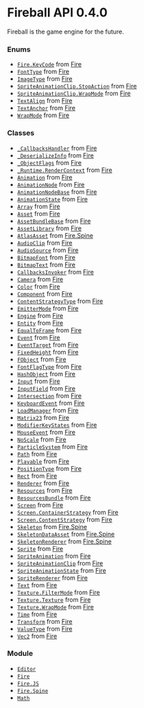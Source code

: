 
# Fireball API 0.4.0

Fireball is the game engine for the future.


### Enums
- [`Fire.KeyCode`](enums/Fire.KeyCode.md) from [Fire](modules/Fire.md)
- [`FontType`](enums/FontType.md) from [Fire](modules/Fire.md)
- [`ImageType`](enums/ImageType.md) from [Fire](modules/Fire.md)
- [`SpriteAnimationClip.StopAction`](enums/SpriteAnimationClip.StopAction.md) from [Fire](modules/Fire.md)
- [`SpriteAnimationClip.WrapMode`](enums/SpriteAnimationClip.WrapMode.md) from [Fire](modules/Fire.md)
- [`TextAlign`](enums/TextAlign.md) from [Fire](modules/Fire.md)
- [`TextAnchor`](enums/TextAnchor.md) from [Fire](modules/Fire.md)
- [`WrapMode`](enums/WrapMode.md) from [Fire](modules/Fire.md)

### Classes
- [`_CallbacksHandler`](classes/_CallbacksHandler.md) from [Fire](modules/Fire.md)
- [`_DeserializeInfo`](classes/_DeserializeInfo.md) from [Fire](modules/Fire.md)
- [`_ObjectFlags`](classes/_ObjectFlags.md) from [Fire](modules/Fire.md)
- [`_Runtime.RenderContext`](classes/_Runtime.RenderContext.md) from [Fire](modules/Fire.md)
- [`Animation`](classes/Animation.md) from [Fire](modules/Fire.md)
- [`AnimationNode`](classes/AnimationNode.md) from [Fire](modules/Fire.md)
- [`AnimationNodeBase`](classes/AnimationNodeBase.md) from [Fire](modules/Fire.md)
- [`AnimationState`](classes/AnimationState.md) from [Fire](modules/Fire.md)
- [`Array`](classes/Array.md) from [Fire](modules/Fire.md)
- [`Asset`](classes/Asset.md) from [Fire](modules/Fire.md)
- [`AssetBundleBase`](classes/AssetBundleBase.md) from [Fire](modules/Fire.md)
- [`AssetLibrary`](classes/AssetLibrary.md) from [Fire](modules/Fire.md)
- [`AtlasAsset`](classes/AtlasAsset.md) from [Fire.Spine](modules/Fire.Spine.md)
- [`AudioClip`](classes/AudioClip.md) from [Fire](modules/Fire.md)
- [`AudioSource`](classes/AudioSource.md) from [Fire](modules/Fire.md)
- [`BitmapFont`](classes/BitmapFont.md) from [Fire](modules/Fire.md)
- [`BitmapText`](classes/BitmapText.md) from [Fire](modules/Fire.md)
- [`CallbacksInvoker`](classes/CallbacksInvoker.md) from [Fire](modules/Fire.md)
- [`Camera`](classes/Camera.md) from [Fire](modules/Fire.md)
- [`Color`](classes/Color.md) from [Fire](modules/Fire.md)
- [`Component`](classes/Component.md) from [Fire](modules/Fire.md)
- [`ContentStrategyType`](classes/ContentStrategyType.md) from [Fire](modules/Fire.md)
- [`EmitterMode`](classes/EmitterMode.md) from [Fire](modules/Fire.md)
- [`Engine`](classes/Engine.md) from [Fire](modules/Fire.md)
- [`Entity`](classes/Entity.md) from [Fire](modules/Fire.md)
- [`EqualToFrame`](classes/EqualToFrame.md) from [Fire](modules/Fire.md)
- [`Event`](classes/Event.md) from [Fire](modules/Fire.md)
- [`EventTarget`](classes/EventTarget.md) from [Fire](modules/Fire.md)
- [`FixedHeight`](classes/FixedHeight.md) from [Fire](modules/Fire.md)
- [`FObject`](classes/FObject.md) from [Fire](modules/Fire.md)
- [`FontFlagType`](classes/FontFlagType.md) from [Fire](modules/Fire.md)
- [`HashObject`](classes/HashObject.md) from [Fire](modules/Fire.md)
- [`Input`](classes/Input.md) from [Fire](modules/Fire.md)
- [`InputField`](classes/InputField.md) from [Fire](modules/Fire.md)
- [`Intersection`](classes/Intersection.md) from [Fire](modules/Fire.md)
- [`KeyboardEvent`](classes/KeyboardEvent.md) from [Fire](modules/Fire.md)
- [`LoadManager`](classes/LoadManager.md) from [Fire](modules/Fire.md)
- [`Matrix23`](classes/Matrix23.md) from [Fire](modules/Fire.md)
- [`ModifierKeyStates`](classes/ModifierKeyStates.md) from [Fire](modules/Fire.md)
- [`MouseEvent`](classes/MouseEvent.md) from [Fire](modules/Fire.md)
- [`NoScale`](classes/NoScale.md) from [Fire](modules/Fire.md)
- [`ParticleSystem`](classes/ParticleSystem.md) from [Fire](modules/Fire.md)
- [`Path`](classes/Path.md) from [Fire](modules/Fire.md)
- [`Playable`](classes/Playable.md) from [Fire](modules/Fire.md)
- [`PositionType`](classes/PositionType.md) from [Fire](modules/Fire.md)
- [`Rect`](classes/Rect.md) from [Fire](modules/Fire.md)
- [`Renderer`](classes/Renderer.md) from [Fire](modules/Fire.md)
- [`Resources`](classes/Resources.md) from [Fire](modules/Fire.md)
- [`ResourcesBundle`](classes/ResourcesBundle.md) from [Fire](modules/Fire.md)
- [`Screen`](classes/Screen.md) from [Fire](modules/Fire.md)
- [`Screen.ContainerStrategy`](classes/Screen.ContainerStrategy.md) from [Fire](modules/Fire.md)
- [`Screen.ContentStrategy`](classes/Screen.ContentStrategy.md) from [Fire](modules/Fire.md)
- [`Skeleton`](classes/Skeleton.md) from [Fire.Spine](modules/Fire.Spine.md)
- [`SkeletonDataAsset`](classes/SkeletonDataAsset.md) from [Fire.Spine](modules/Fire.Spine.md)
- [`SkeletonRenderer`](classes/SkeletonRenderer.md) from [Fire.Spine](modules/Fire.Spine.md)
- [`Sprite`](classes/Sprite.md) from [Fire](modules/Fire.md)
- [`SpriteAnimation`](classes/SpriteAnimation.md) from [Fire](modules/Fire.md)
- [`SpriteAnimationClip`](classes/SpriteAnimationClip.md) from [Fire](modules/Fire.md)
- [`SpriteAnimationState`](classes/SpriteAnimationState.md) from [Fire](modules/Fire.md)
- [`SpriteRenderer`](classes/SpriteRenderer.md) from [Fire](modules/Fire.md)
- [`Text`](classes/Text.md) from [Fire](modules/Fire.md)
- [`Texture.FilterMode`](classes/Texture.FilterMode.md) from [Fire](modules/Fire.md)
- [`Texture.Texture`](classes/Texture.Texture.md) from [Fire](modules/Fire.md)
- [`Texture.WrapMode`](classes/Texture.WrapMode.md) from [Fire](modules/Fire.md)
- [`Time`](classes/Time.md) from [Fire](modules/Fire.md)
- [`Transform`](classes/Transform.md) from [Fire](modules/Fire.md)
- [`ValueType`](classes/ValueType.md) from [Fire](modules/Fire.md)
- [`Vec2`](classes/Vec2.md) from [Fire](modules/Fire.md)

### Module
- [`Editor`](modules/Editor.md)
- [`Fire`](modules/Fire.md)
- [`Fire.JS`](modules/Fire.JS.md)
- [`Fire.Spine`](modules/Fire.Spine.md)
- [`Math`](modules/Math.md)
